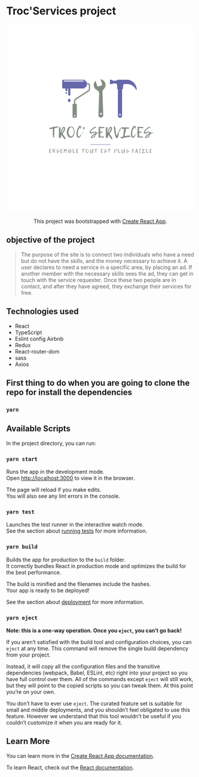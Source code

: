 # Troc'Services project

<div align="center">

![Title of project](./src/assets/logo/troc-services.png?raw=true "Troc'Services")

This project was bootstrapped with [Create React App](https://github.com/facebook/create-react-app).
</div>

## objective of the project

> The purpose of the site is to connect two individuals who have a need but do not have the skills, and the money necessary to achieve it. A user declares to need a service in a specific area, by placing an ad.
> If another member with the necessary skills sees the ad, they can get in touch with the service requester.
> Once these two people are in contact, and after they have agreed, they exchange their services for free.


## Technologies used

- React
- TypeScript
- Eslint config Airbnb
- Redux
- React-router-dom
- sass
- Axios

## First thing to do when you are going to clone the repo for install the dependencies 

### `yarn`

## Available Scripts

In the project directory, you can run:

### `yarn start`

Runs the app in the development mode.\
Open [http://localhost:3000](http://localhost:3000) to view it in the browser.

The page will reload if you make edits.\
You will also see any lint errors in the console.

### `yarn test`

Launches the test runner in the interactive watch mode.\
See the section about [running tests](https://facebook.github.io/create-react-app/docs/running-tests) for more information.

### `yarn build`

Builds the app for production to the `build` folder.\
It correctly bundles React in production mode and optimizes the build for the best performance.

The build is minified and the filenames include the hashes.\
Your app is ready to be deployed!

See the section about [deployment](https://facebook.github.io/create-react-app/docs/deployment) for more information.

### `yarn eject`

**Note: this is a one-way operation. Once you `eject`, you can’t go back!**

If you aren’t satisfied with the build tool and configuration choices, you can `eject` at any time. This command will remove the single build dependency from your project.

Instead, it will copy all the configuration files and the transitive dependencies (webpack, Babel, ESLint, etc) right into your project so you have full control over them. All of the commands except `eject` will still work, but they will point to the copied scripts so you can tweak them. At this point you’re on your own.

You don’t have to ever use `eject`. The curated feature set is suitable for small and middle deployments, and you shouldn’t feel obligated to use this feature. However we understand that this tool wouldn’t be useful if you couldn’t customize it when you are ready for it.

## Learn More

You can learn more in the [Create React App documentation](https://facebook.github.io/create-react-app/docs/getting-started).

To learn React, check out the [React documentation](https://reactjs.org/).
